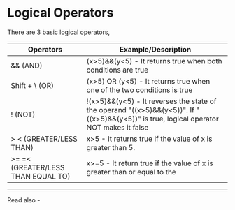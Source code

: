 # Logical Operators

There are 3 basic logical operators,

| Operators                          | Example/Description                                                                                                                     |
| ---------------------------------- | --------------------------------------------------------------------------------------------------------------------------------------- |
| && (AND)                           | (x>5)&&(y<5) - It returns true when both conditions are true                                                                            |
| Shift + \\ (OR)                    | (x>5) OR (y<5) - It returns true when one of the two conditions is true                                                                 |
| ! (NOT)                            | !(x>5)&&(y<5) - It reverses the state of the operand "((x>5)&&(y<5))". If "((x>5)&&(y<5))" is true, logical operator NOT makes it false |
| > < (GREATER/LESS THAN)            | x>5 - It returns true if the value of x is greater than 5.                                                                              |
| >= =< (GREATER/LESS THAN EQUAL TO) | x>=5 - It return true if the value of x is greater than or equal to the                                                                                                                                         |

---
Read also - 
